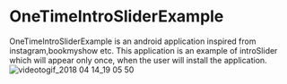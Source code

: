 # OneTimeIntroSliderExample
OneTimeIntroSliderExample is an android application inspired from instagram,bookmyshow etc. This application is an example of introSlider which will appear only once, when the user will install the application. 
![videotogif_2018 04 14_19 05 50](https://user-images.githubusercontent.com/31741209/38769296-2844a848-401e-11e8-80a2-2a64d2d2db13.gif)
